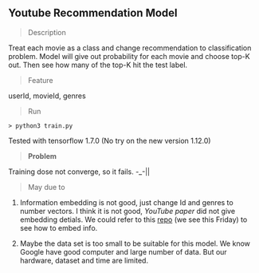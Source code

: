 ## Youtube Recommendation Model

> Description

Treat each movie as a class and change recommendation to classification problem. Model will give out probability for each movie and choose top-K out. Then see how many of the top-K hit the test label.

> Feature

userId, movieId, genres

> Run

```shell
> python3 train.py
```

Tested with tensorflow 1.7.0 (No try on the new version 1.12.0)

> **Problem**

Training dose not converge, so it fails. -_-||

> May due to

1. Information embedding is not good, just change Id and genres to number vectors. I think it is not good, _YouTube paper_ did not give embedding detials. We could refer to this [repo](https://github.com/chengstone/movie_recommender) (we see this Friday) to see how to embed info.

2. Maybe the data set is too small to be suitable for this model. We know Google have good computer and large number of data. But our hardware, dataset and time are limited.